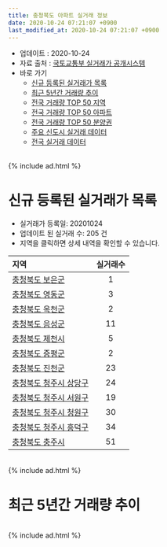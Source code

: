 ```yaml
---
title: 충청북도 아파트 실거래 정보
date: 2020-10-24 07:21:07 +0900
last_modified_at: 2020-10-24 07:21:07 +0900
---
```


* 업데이트 : 2020-10-24
* 자료 출처 : [국토교통부 실거래가 공개시스템](http://rt.molit.go.kr)
* 바로 가기
    * [신규 등록된 실거래가 목록](#신규-등록된-실거래가-목록)
    * [최근 5년간 거래량 추이](#최근-5년간-거래량-추이)
    * [전국 거래량 TOP 50 지역](https://inasie.github.io/apt-trade-info/최근-3개월-전국에서-가장-거래가-많이-발생한-지역)
    * [전국 거래량 TOP 50 아파트](https://inasie.github.io/apt-trade-info/최근-3개월-전국에서-가장-거래가-많이-발생한-아파트)
    * [전국 거래량 TOP 50 분양권](https://inasie.github.io/apt-trade-info/최근-3개월-전국에서-가장-거래가-많이-발생한-분양권)
    * [주요 신도시 실거래 데이터](https://inasie.github.io/apt-trade-info/주요-신도시)
    * [전국 실거래 데이터](https://inasie.github.io/apt-trade-info/전국)

<br>
{% include ad.html %}
<br>

# 신규 등록된 실거래가 목록
* 실거래가 등록일: 20201024
* 업데이트 된 실거래 수: 205 건
* 지역을 클릭하면 상세 내역을 확인할 수 있습니다.


|지역|실거래수|
|:---|:---:|
|[충청북도 보은군](https://inasie.github.io/apt-trade-info/충청북도-보은군)|1|
|[충청북도 영동군](https://inasie.github.io/apt-trade-info/충청북도-영동군)|3|
|[충청북도 옥천군](https://inasie.github.io/apt-trade-info/충청북도-옥천군)|2|
|[충청북도 음성군](https://inasie.github.io/apt-trade-info/충청북도-음성군)|11|
|[충청북도 제천시](https://inasie.github.io/apt-trade-info/충청북도-제천시)|5|
|[충청북도 증평군](https://inasie.github.io/apt-trade-info/충청북도-증평군)|2|
|[충청북도 진천군](https://inasie.github.io/apt-trade-info/충청북도-진천군)|23|
|[충청북도 청주시 상당구](https://inasie.github.io/apt-trade-info/충청북도-청주시-상당구)|24|
|[충청북도 청주시 서원구](https://inasie.github.io/apt-trade-info/충청북도-청주시-서원구)|19|
|[충청북도 청주시 청원구](https://inasie.github.io/apt-trade-info/충청북도-청주시-청원구)|30|
|[충청북도 청주시 흥덕구](https://inasie.github.io/apt-trade-info/충청북도-청주시-흥덕구)|34|
|[충청북도 충주시](https://inasie.github.io/apt-trade-info/충청북도-충주시)|51|


<br>
{% include ad.html %}
<br>

# 최근 5년간 거래량 추이


<div style="width:100%;">
    <canvas id="deal_progress" height="200"></canvas>
</div>

<script>
new Chart(document.getElementById("deal_progress"), {
    type: 'line',
    data: {
        labels: ['201510','201511','201512','201601','201602','201603','201604','201605','201606','201607','201608','201609','201610','201611','201612','201701','201702','201703','201704','201705','201706','201707','201708','201709','201710','201711','201712','201801','201802','201803','201804','201805','201806','201807','201808','201809','201810','201811','201812','201901','201902','201903','201904','201905','201906','201907','201908','201909','201910','201911','201912','202001','202002','202003','202004','202005','202006','202007','202008','202009','202010'],
        datasets: [{
            label: '매매',
            pointRadius: 1,
            data: [1386, 1153, 993, 1036, 1132, 1495, 1325, 1241, 1254, 1215, 1328, 1349, 1575, 1195, 1092, 933, 1232, 1434, 1217, 1382, 1391, 1340, 1236, 1224, 1106, 1177, 1066, 1597, 1411, 1935, 1431, 1427, 1322, 1210, 1299, 1417, 1797, 1252, 1194, 1319, 1293, 1443, 1375, 1444, 1378, 1563, 1618, 1844, 2270, 2368, 2696, 2263, 2839, 2185, 3114, 4860, 3707, 2188, 1889, 1891, 949],
            borderColor: "rgba(255, 201, 14, 1)",
            backgroundColor: "rgba(255, 201, 14, 0.5)",
            fill: false,
            lineTension: 0
        },{
            label: '전월세',
            pointRadius: 1,
            data: [1077, 988, 1068, 1133, 1165, 1214, 1137, 1016, 997, 926, 948, 919, 1172, 1059, 1204, 1267, 1507, 1292, 1113, 1123, 1185, 1215, 1102, 1124, 1059, 1252, 1244, 1437, 1385, 1510, 1363, 1266, 1214, 1268, 1249, 1161, 1432, 1334, 1439, 1653, 1662, 1615, 1371, 1330, 1149, 1842, 1418, 1425, 1598, 1716, 1860, 1818, 2170, 1615, 1649, 1646, 1674, 1812, 1555, 1499, 709],
            borderColor: "rgba(0, 141, 185, 1)",
            backgroundColor: "rgba(0, 141, 185, 0.5)",
            fill: false,
            lineTension: 0
        }
        ]
    },
    options: {
        responsive: true,
        title: {
            display: false
        },
        tooltips: {
            mode: 'index',
            intersect: false
        },
        hover: {
            mode: 'nearest',
            intersect: true
        },
        scales: {
            xAxes: [{
                display: true,
                scaleLabel: {
                    display: true,
                    labelString: '년/월'
                }
            }],
            yAxes: [{
                display: true,
                ticks: {
                    suggestedMin: 0,
                },
                scaleLabel: {
                    display: true,
                    labelString: '실거래 수'
                }
            }]
        }
    }
});

</script>


<br>
{% include ad.html %}
<br>

